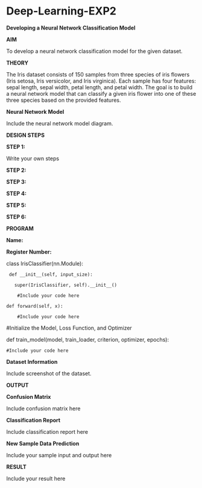 # Deep-Learning-EXP2
**Developing a Neural Network Classification Model**

**AIM**

To develop a neural network classification model for the given dataset.

**THEORY**

The Iris dataset consists of 150 samples from three species of iris flowers (Iris setosa, Iris versicolor, and Iris virginica). 
Each sample has four features: sepal length, sepal width, petal length, and petal width. The goal is to build a neural network 
model that can classify a given iris flower into one of these three species based on the provided features.

**Neural Network Model**

Include the neural network model diagram.

**DESIGN STEPS**

**STEP 1:**

Write your own steps

**STEP 2:**

**STEP 3:**

**STEP 4:**

**STEP 5:**

**STEP 6:**

**PROGRAM**

**Name:**

**Register Number:**

class IrisClassifier(nn.Module):
     
     def __init__(self, input_size):
      
       super(IrisClassifier, self).__init__()
       
        #Include your code here

    def forward(self, x):
       
        #Include your code here

 #Initialize the Model, Loss Function, and Optimizer

def train_model(model, train_loader, criterion, optimizer, epochs):
   
    #Include your code here

**Dataset Information**

Include screenshot of the dataset.


**OUTPUT**

**Confusion Matrix**

Include confusion matrix here

**Classification Report**

Include classification report here

**New Sample Data Prediction**

Include your sample input and output here

**RESULT**

Include your result here

